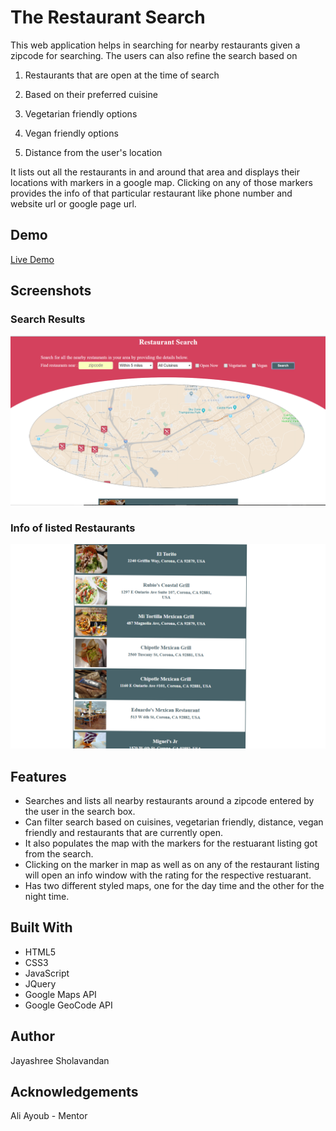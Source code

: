 # The Restaurant Search

This web application helps in searching for nearby restaurants given a zipcode for searching. The users can also refine the search based on 

1. Restaurants that are open at the time of search

2. Based on their preferred cuisine

3. Vegetarian friendly options

4. Vegan friendly options

5. Distance from the user's location

It lists out all the restaurants in and around that area and displays their locations with markers in a google map. Clicking on any of those markers provides the info of that particular restaurant like phone number and website url or google page url.

## Demo

[Live Demo](https://findrestaurant--jayshol.repl.co/)

## Screenshots

### Search Results

![Restaurant Search](/images/RestaurantSearch.png)

### Info of listed Restaurants

![Restaurant Search](/images/RestaurantSearch2.png)

## Features

* Searches and lists all nearby restaurants around a zipcode entered by the user in the search box.
* Can filter search based on cuisines, vegetarian friendly, distance, vegan friendly and restaurants that are currently open.
* It also populates the map with the markers for the restuarant listing got from the search.
* Clicking on the marker in map as well as on any of the restaurant listing will open an info window with the rating for the respective restuarant.
* Has two different styled maps, one for the day time and the other for the night time.

## Built With

* HTML5
* CSS3
* JavaScript
* JQuery
* Google Maps API
* Google GeoCode API

## Author
Jayashree Sholavandan

## Acknowledgements
Ali Ayoub - Mentor
